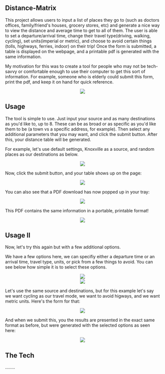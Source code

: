 ## Distance-Matrix

This project allows users to input a list of places they go to (such as doctors offices, family/friend's houses, grocery stores, etc) and generate a nice way to view the distance and average time to get to all of them. The user is able to set a departure/arrival time, change their travel type(driving, walking, cycling), set units(imperial or metric), and choose to avoid certain things (tolls, highways, ferries, indoor) on their trip! Once the form is submitted, a table is displayed on the webpage, and a printable pdf is generated with the same information.

My motivation for this was to create a tool for people who may not be tech-savvy or comfortable enough to use their computer to get this sort of information. For example, someone who is elderly could submit this form, print the pdf, and keep it on hand for quick reference.

<div style="text-align:center"><img src="./screenshots/emptymain.png" /></div>

## Usage

The tool is simple to use. Just input your source and as many destinations as you'd like to, up to 8. These can be as broad or as specific as you'd like them to be (a town vs a specific address, for example). Then select any additional parameters that you may want, and click the submit button. After this, your distance table will  be generated.

For example, let's use default settings, Knoxville as a source, and random places as our destinations as below.

<div style="text-align:center"><img src="./screenshots/filledmain.png" /></div>

Now, click the submit button, and your table shows up on the page:

<div style="text-align:center"><img src="./screenshots/timetablenooptions.png" /></div>

You can also see that a PDF download has now popped up in your tray: 

<div style="text-align:center"><img src="./screenshots/pdfintray.png" /></div>

This PDF contains the same information in a portable, printable format!

<div style="text-align:center"><img src="./screenshots/pdftable.png" /></div>

## Usage II

Now, let's try this again but with a few additional options. 

We have a few options here, we can specifiy either a departure time or an arrival time, travel type, units, or pick from a few things to avoid. You can see below how simple it is to select these options.

<div style="text-align:center"><img src="./screenshots/filledoptions.png" /></div>

<div style="text-align:center"><img src="./screenshots/timeselector.png" /></div>


Let's use the same source and destinations, but for this example let's say we want cycling as our travel mode, we want to avoid higways, and we want metric units. Here's the form for that:

<div style="text-align:center"><img src="./screenshots/filledmainwithoptions.png" /></div>

And when we submit this, you the results are presented in the exact same format as before, but were generated with the selected options as seen here:

<div style="text-align:center"><img src="./screenshots/timetablewithoptions.png" /></div>

## The Tech

........









<!-- Notes for when I write this -->
<!-- Add general photo at top -->
<!-- Show how specific the destination can be, as well as broad -->
<!-- Talk about the tech I used (jsPDF, jsPDF-autotable, and Google's Distance Matrix) -->
<!-- Talk about how I wanted to learn about frontend dev in motivation and in tech sections -->